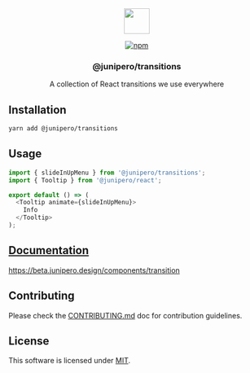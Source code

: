 <div align="center">

<picture>
  <source media="(prefers-color-scheme: dark)" srcset="https://cdn.junipero.design/v3/logo/junipero-logo-dark.svg" />
  <img src="https://cdn.junipero.design/v3/logo/junipero-logo.svg" height="50" />
</picture>

<br />

[![npm](https://img.shields.io/npm/v/@junipero/transitions.svg)](https://www.npmjs.com/package/@junipero/transitions)

<h3>@junipero/transitions</h3>
<p>A collection of React transitions we use everywhere</p>

</div>

## Installation

```bash
yarn add @junipero/transitions
```

## Usage

```javascript
import { slideInUpMenu } from '@junipero/transitions';
import { Tooltip } from '@junipero/react';

export default () => (
  <Tooltip animate={slideInUpMenu}>
    Info
  </Tooltip>
);
```

## [Documentation](https://beta.junipero.design/components/transition)

https://beta.junipero.design/components/transition

## Contributing

Please check the [CONTRIBUTING.md](https://github.com/p3ol/junipero/blob/master/CONTRIBUTING.md) doc for contribution guidelines.

## License

This software is licensed under [MIT](https://github.com/p3ol/junipero/blob/master/LICENSE).
